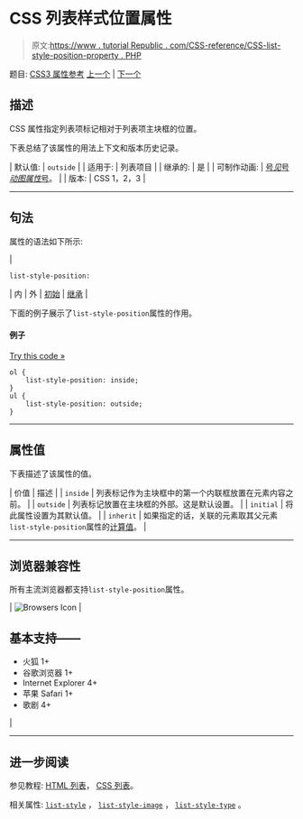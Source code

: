 # CSS 列表样式位置属性

> 原文:[https://www . tutorial Republic . com/CSS-reference/CSS-list-style-position-property . PHP](https://www.tutorialrepublic.com/css-reference/css-list-style-position-property.php)

题目: [CSS3 属性参考](css3-properties.php) [上一个](css-list-style-image-property.php) | [下一个](css-list-style-type-property.php)

## 描述

CSS 属性指定列表项标记相对于列表项主块框的位置。

下表总结了该属性的用法上下文和版本历史记录。

| 默认值: | `outside` |
| 适用于: | 列表项目 |
| 继承的: | 是 |
| 可制作动画: | [号*见*号*动图属性*号](css-animatable-properties.php)。 |
| 版本: | CSS 1，2，3 |

* * *

## 句法

属性的语法如下所示:

| 

```
list-style-position: 
```

 | 内 &#124; 外 &#124; [初始](../definitions.php#initial) &#124; [继承](../definitions.php#inherit) |

下面的例子展示了`list-style-position`属性的作用。

#### 例子

[Try this code »](../codelab.php?topic=css&file=list-style-position-property "Try this code using online Editor")

```
ol {
    list-style-position: inside;
}
ul {
    list-style-position: outside;
}
```

* * *

## 属性值

下表描述了该属性的值。

| 价值 | 描述 |
| `inside` | 列表标记作为主块框中的第一个内联框放置在元素内容之前。 |
| `outside` | 列表标记放置在主块框的外部。这是默认设置。 |
| `initial` | 将此属性设置为其默认值。 |
| `inherit` | 如果指定的话，关联的元素取其父元素`list-style-position`属性的[计算值](../definitions.php#computed-value)。 |

* * *

## 浏览器兼容性

所有主流浏览器都支持`list-style-position`属性。

| ![Browsers Icon](../Images/e9331123c77668c1832e541c2fca1002.png) | 

## 基本支持——

*   火狐 1+
*   谷歌浏览器 1+
*   Internet Explorer 4+
*   苹果 Safari 1+
*   歌剧 4+

 |

* * *

## 进一步阅读

参见教程: [HTML 列表](../html-tutorial/html-lists.php)， [CSS 列表](../css-tutorial/css-lists.php)。

相关属性: [`list-style`](css-list-style-property.php) ， [`list-style-image`](css-list-style-image-property.php) ， [`list-style-type`](css-list-style-type-property.php) 。
